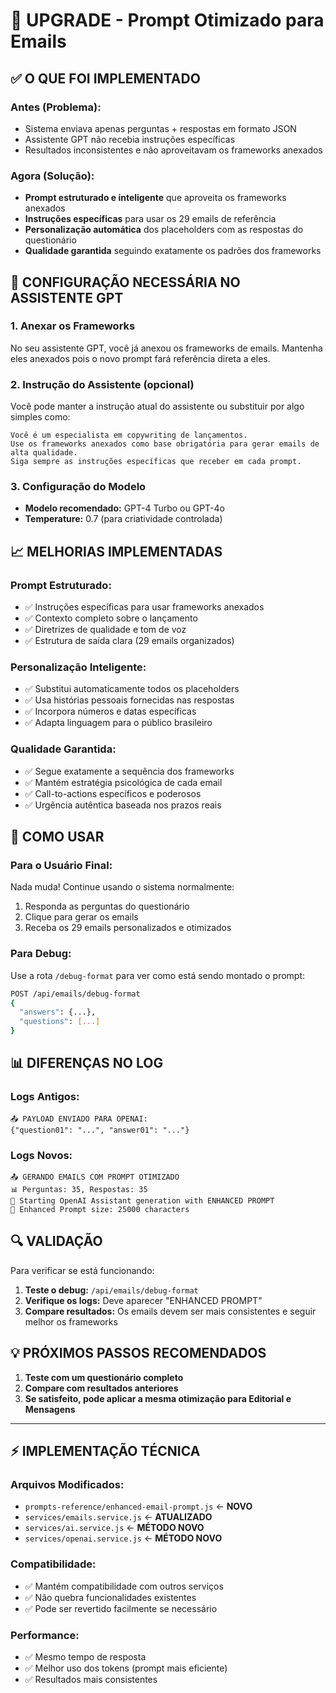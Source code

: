 # 🚀 UPGRADE - Prompt Otimizado para Emails

## ✅ **O QUE FOI IMPLEMENTADO**

### **Antes (Problema):**
- Sistema enviava apenas perguntas + respostas em formato JSON
- Assistente GPT não recebia instruções específicas
- Resultados inconsistentes e não aproveitavam os frameworks anexados

### **Agora (Solução):**
- **Prompt estruturado e inteligente** que aproveita os frameworks anexados
- **Instruções específicas** para usar os 29 emails de referência
- **Personalização automática** dos placeholders com as respostas do questionário
- **Qualidade garantida** seguindo exatamente os padrões dos frameworks

## 🔧 **CONFIGURAÇÃO NECESSÁRIA NO ASSISTENTE GPT**

### **1. Anexar os Frameworks**
No seu assistente GPT, você já anexou os frameworks de emails. Mantenha eles anexados pois o novo prompt fará referência direta a eles.

### **2. Instrução do Assistente (opcional)**
Você pode manter a instrução atual do assistente ou substituir por algo simples como:
```
Você é um especialista em copywriting de lançamentos. 
Use os frameworks anexados como base obrigatória para gerar emails de alta qualidade.
Siga sempre as instruções específicas que receber em cada prompt.
```

### **3. Configuração do Modelo**
- **Modelo recomendado:** GPT-4 Turbo ou GPT-4o
- **Temperature:** 0.7 (para criatividade controlada)

## 📈 **MELHORIAS IMPLEMENTADAS**

### **Prompt Estruturado:**
- ✅ Instruções específicas para usar frameworks anexados
- ✅ Contexto completo sobre o lançamento
- ✅ Diretrizes de qualidade e tom de voz
- ✅ Estrutura de saída clara (29 emails organizados)

### **Personalização Inteligente:**
- ✅ Substitui automaticamente todos os placeholders
- ✅ Usa histórias pessoais fornecidas nas respostas
- ✅ Incorpora números e datas específicas
- ✅ Adapta linguagem para o público brasileiro

### **Qualidade Garantida:**
- ✅ Segue exatamente a sequência dos frameworks
- ✅ Mantém estratégia psicológica de cada email
- ✅ Call-to-actions específicos e poderosos
- ✅ Urgência autêntica baseada nos prazos reais

## 🚀 **COMO USAR**

### **Para o Usuário Final:**
Nada muda! Continue usando o sistema normalmente:
1. Responda as perguntas do questionário
2. Clique para gerar os emails
3. Receba os 29 emails personalizados e otimizados

### **Para Debug:**
Use a rota `/debug-format` para ver como está sendo montado o prompt:
```bash
POST /api/emails/debug-format
{
  "answers": {...},
  "questions": [...]
}
```

## 📊 **DIFERENÇAS NO LOG**

### **Logs Antigos:**
```
📤 PAYLOAD ENVIADO PARA OPENAI:
{"question01": "...", "answer01": "..."}
```

### **Logs Novos:**
```
📤 GERANDO EMAILS COM PROMPT OTIMIZADO
📊 Perguntas: 35, Respostas: 35
🚀 Starting OpenAI Assistant generation with ENHANCED PROMPT
📏 Enhanced Prompt size: 25000 characters
```

## 🔍 **VALIDAÇÃO**

Para verificar se está funcionando:

1. **Teste o debug:** `/api/emails/debug-format`
2. **Verifique os logs:** Deve aparecer "ENHANCED PROMPT"
3. **Compare resultados:** Os emails devem ser mais consistentes e seguir melhor os frameworks

## 💡 **PRÓXIMOS PASSOS RECOMENDADOS**

1. **Teste com um questionário completo**
2. **Compare com resultados anteriores**
3. **Se satisfeito, pode aplicar a mesma otimização para Editorial e Mensagens**

---

## ⚡ **IMPLEMENTAÇÃO TÉCNICA**

### **Arquivos Modificados:**
- `prompts-reference/enhanced-email-prompt.js` ← **NOVO**
- `services/emails.service.js` ← **ATUALIZADO**  
- `services/ai.service.js` ← **MÉTODO NOVO**
- `services/openai.service.js` ← **MÉTODO NOVO**

### **Compatibilidade:**
- ✅ Mantém compatibilidade com outros serviços
- ✅ Não quebra funcionalidades existentes
- ✅ Pode ser revertido facilmente se necessário

### **Performance:**
- ✅ Mesmo tempo de resposta
- ✅ Melhor uso dos tokens (prompt mais eficiente)
- ✅ Resultados mais consistentes 